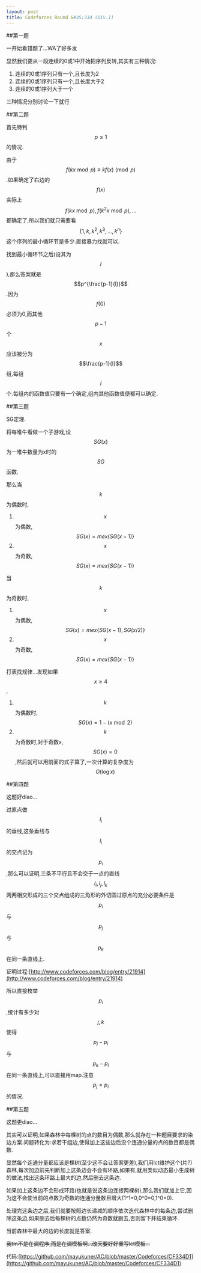 ```yaml
---
layout: post
title: Codeforces Round &#35;334 (Div.1)
---
```


##第一题

一开始看错题了...WA了好多发

显然我们要从一段连续的0或1中开始把序列反转,其实有三种情况:

1. 连续的0或1序列只有一个,且长度为2
2. 连续的0或1序列只有一个,且长度大于2
3. 连续的0或1序列大于一个

三种情况分别讨论一下就行

##第二题

首先特判$$p \leq 1$$的情况.

由于$$f(kx \bmod p) \equiv kf(x) \pmod p$$.如果确定了右边的$$f(x)$$实际上$$f(kx \bmod p),f(k^2x \bmod p),...$$都确定了,所以我们就只需要看$$\{1,k,k^2,k^3,...,k^n\}$$这个序列的最小循环节是多少.直接暴力找就可以.

找到最小循环节之后(设其为$$l$$),那么答案就是$$p^{\frac{p-1}{l}}$$.因为$$f(0)$$必须为0,而其他$$p-1$$个$$x$$应该被分为$$\frac{p-1}{l}$$组,每组$$l$$个.每组内的函数值只要有一个确定,组内其他函数值便都可以确定.

##第三题

SG定理.

将每堆牛看做一个子游戏,设$$SG(x)$$为一堆牛数量为x时的$$SG$$函数.

那么当$$k$$为偶数时,

1. $$x$$为偶数,$$SG(x) = mex\{SG(x-1)\}$$
2. $$x$$为奇数,$$SG(x) = mex\{SG(x-1)\}$$

当$$k$$为奇数时,

1. $$x$$为偶数,$$SG(x) = mex\{SG(x-1),SG(x/2)\}$$
2. $$x$$为奇数,$$SG(x) = mex\{SG(x-1)\}$$

打表找规律...发现如果$$x \geq 4$$,

1. $$k$$为偶数时,$$SG(x) = 1 - (x \bmod 2)$$
2. $$k$$为奇数时,对于奇数x,$$SG(x)=0$$,然后就可以用前面的式子算了,一次计算的复杂度为$$O(\log x)$$

##第四题

这题好diao...

过原点做$$l_i$$的垂线,这条垂线与$$l_i$$的交点记为$$p_i$$,那么可以证明,三条不平行且不会交于一点的直线$$l_i,l_j,l_k$$两两相交形成的三个交点组成的三角形的外切圆过原点的充分必要条件是$$p_i$$与$$p_j$$与$$p_k$$在同一条直线上.

证明过程:[http://www.codeforces.com/blog/entry/21914](http://www.codeforces.com/blog/entry/21914)

所以直接枚举$$p_i$$,统计有多少对$$j,k$$使得$$p_j-p_i$$与$$p_k-p_i$$在同一条直线上,可以直接用map.注意$$p_j=p_i$$的情况.

##第五题

这题更diao...

其实可以证明,如果森林中每棵树的点的数目为偶数,那么就存在一种题目要求的染边方案.问题转化为:求若干组边,使得加上这些边后没个连通分量的点的数目都是偶数.

显然每个连通分量都应该是棵树(至少这不会让答案更差),我们用lct维护这个(片?)森林,每次加边前先判断加上这条边会不会有环路,如果有,就用类似动态最小生成树的做法,找出这条环路上最大的边,然后删去这条边.

如果加上这条边不会形成环路(也就是说这条边连接两棵树),那么我们就加上它,因为这不会使当前的点数为奇数的连通分量数目增大(1^1=0,0^0=0,1^0=0).

处理完这条边之后,我们就要按照边长递减的顺序依次迭代森林中的每条边,尝试删除这条边,如果删去后每棵树的点数仍然为奇数就删去,否则留下并结束循环.

当前森林中最大的边的长度就是答案.

<s>我tm不是在调程序,而是在调模板啊...改天要好好重写lct模板...</s>

代码:[https://github.com/mayukuner/AC/blob/master/Codeforces/CF334D1](https://github.com/mayukuner/AC/blob/master/Codeforces/CF334D1)
